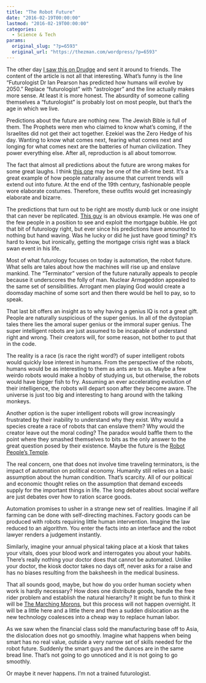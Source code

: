 ```yaml
---
title: "The Robot Future"
date: "2016-02-19T00:00:00"
lastmod: "2016-02-19T00:00:00"
categories:
  - Science & Tech
params:
  original_slug: "?p=6593"
  original_url: "https://thezman.com/wordpress/?p=6593"
---
```


The other day [I saw this on
Drudge](http://www.dailymail.co.uk/sciencetech/article-3423063/Is-technology-causing-evolve-new-SPECIES-Expert-believes-super-humans-called-Homo-optimus-talk-machines-digitally-immortal-2050.html)
and sent it around to friends. The content of the article is not all
that interesting. What’s funny is the line “Futurologist Dr Ian Pearson
has predicted how humans will evolve by 2050.” Replace “futurologist”
with “astrologer” and the line actually makes more sense. At least it is
more honest. The absurdity of someone calling themselves a
“futurologist” is probably lost on most people, but that’s the age in
which we live.

Predictions about the future are nothing new. The Jewish Bible is full
of them. The Prophets were men who claimed to know what’s coming, if the
Israelites did not get their act together. Ezekiel was the Zero Hedge of
his day. Wanting to know what comes next, fearing what comes next and
longing for what comes next are the batteries of human civilization.
They power everything else. After all, reproduction is all about
tomorrow.

The fact that almost all predictions about the future are wrong makes
for some great laughs. I think [this
one](http://publicdomainreview.org/collections/fashions-of-the-future-as-imagined-in-1893/)
may be one of the all-time best. It’s a great example of how people
naturally assume that current trends will extend out into future. At the
end of the 19th century, fashionable people wore elaborate costumes.
Therefore, these outfits would get increasingly elaborate and bizarre.

The predictions that turn out to be right are mostly dumb luck or one
insight that can never be replicated. [This
guy](https://en.wikipedia.org/wiki/Nassim_Nicholas_Taleb) is an obvious
example. He was one of the few people in a position to see and exploit
the mortgage bubble. He got that bit of futurology right, but ever since
his predictions have amounted to nothing but hand waving. Was he lucky
or did he just have good timing? It’s hard to know, but ironically,
getting the mortgage crisis right was a black swan event in his life.

Most of what futurology focuses on today is automation, the robot
future. What sells are tales about how the machines will rise up and
enslave mankind. The “Terminator” version of the future naturally
appeals to people because it underscores the folly of man. Nuclear
Armageddon appealed to the same set of sensibilities. Arrogant men
playing God would create a doomsday machine of some sort and then there
would be hell to pay, so to speak.

That last bit offers an insight as to why having a genius IQ is not a
great gift. People are naturally suspicious of the super genius. In all
of the dystopian tales there lies the amoral super genius or the immoral
super genius. The super intelligent robots are just assumed to be
incapable of understand right and wrong. Their creators will, for some
reason, not bother to put that in the code.

The reality is a race (is race the right word?) of super intelligent
robots would quickly lose interest in humans. From the perspective of
the robots, humans would be as interesting to them as ants are to us.
Maybe a few weirdo robots would make a hobby of studying us, but
otherwise, the robots would have bigger fish to fry. Assuming an ever
accelerating evolution of their intelligence, the robots will depart
soon after they become aware. The universe is just too big and
interesting to hang around with the talking monkeys.

Another option is the super intelligent robots will grow increasingly
frustrated by their inability to understand why they exist. Why would a
species create a race of robots that can enslave them? Why would the
creator leave out the moral coding? The paradox would baffle them to the
point where they smashed themselves to bits as the only answer to the
great question posed by their existence. Maybe the future is the [Robot
People’s Temple](https://en.wikipedia.org/wiki/Peoples_Temple).

The real concern, one that does not involve time traveling terminators,
is the impact of automation on political economy. Humanity still relies
on a basic assumption about the human condition. That’s scarcity. All of
our political and economic thought relies on the assumption that demand
exceeds supply for the important things in life. The long debates about
social welfare are just debates over how to ration scarce goods.

Automation promises to usher in a strange new set of realities. Imagine
if all farming can be done with self-directing machines. Factory goods
can be produced with robots requiring little human intervention. Imagine
the law reduced to an algorithm. You enter the facts into an interface
and the robot lawyer renders a judgement instantly.

Similarly, imagine your annual physical taking place at a kiosk that
takes your vitals, does your blood work and interrogates you about your
habits. There’s really nothing your doctor does that cannot be
automated. Unlike your doctor, the kiosk doctor takes no days off, never
asks for a raise and has no biases resulting from the baksheesh in the
medical business.

That all sounds good, maybe, but how do you order human society when
work is hardly necessary? How does one distribute goods, handle the free
rider problem and establish the natural hierarchy? It might be fun to
think it will be [The Marching
Morons](http://mysite.du.edu/~treddell/3780/Kornbluth_The-Marching-Morons.pdf),
but this process will not happen overnight. It will be a little here and
a little there and then a sudden dislocation as the new technology
coalesces into a cheap way to replace human labor.

As we saw when the financial class sold the manufacturing base off to
Asia, the dislocation does not go smoothly. Imagine what happens when
being smart has no real value, outside a very narrow set of skills
needed for the robot future. Suddenly the smart guys and the dunces are
in the same bread line. That’s not going to go unnoticed and it is not
going to go smoothly.

Or maybe it never happens. I’m not a trained futurologist.
